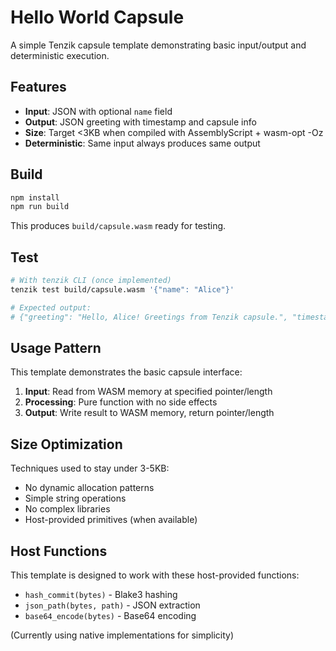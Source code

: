 # Hello World Capsule

A simple Tenzik capsule template demonstrating basic input/output and deterministic execution.

## Features

- **Input**: JSON with optional `name` field
- **Output**: JSON greeting with timestamp and capsule info
- **Size**: Target <3KB when compiled with AssemblyScript + wasm-opt -Oz
- **Deterministic**: Same input always produces same output

## Build

```bash
npm install
npm run build
```

This produces `build/capsule.wasm` ready for testing.

## Test

```bash
# With tenzik CLI (once implemented)
tenzik test build/capsule.wasm '{"name": "Alice"}'

# Expected output:
# {"greeting": "Hello, Alice! Greetings from Tenzik capsule.", "timestamp": "2024-12-01", "capsule": "hello-world"}
```

## Usage Pattern

This template demonstrates the basic capsule interface:

1. **Input**: Read from WASM memory at specified pointer/length
2. **Processing**: Pure function with no side effects  
3. **Output**: Write result to WASM memory, return pointer/length

## Size Optimization

Techniques used to stay under 3-5KB:
- No dynamic allocation patterns
- Simple string operations
- No complex libraries
- Host-provided primitives (when available)

## Host Functions

This template is designed to work with these host-provided functions:
- `hash_commit(bytes)` - Blake3 hashing
- `json_path(bytes, path)` - JSON extraction
- `base64_encode(bytes)` - Base64 encoding

(Currently using native implementations for simplicity)
